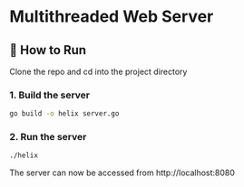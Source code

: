 # Multithreaded Web Server

## 🚀 How to Run

Clone the repo and cd into the project directory

### 1. Build the server

```bash
go build -o helix server.go
```

### 2. Run the server

```bash
./helix
```

The server can now be accessed from http://localhost:8080
